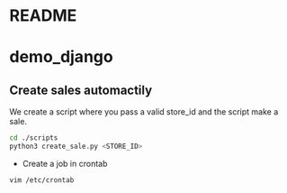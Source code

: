 # README

# demo_django

## Create sales automactily

We create a script where you pass a valid store_id and the script make a sale.

```bash
cd ./scripts
python3 create_sale.py <STORE_ID>
```

- Create a job in crontab

```bash
vim /etc/crontab

```